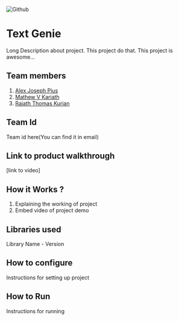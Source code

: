 ![Github](https://user-images.githubusercontent.com/64391274/211215734-bbc57b92-9a71-496d-873e-3eedc7523916.png)


# Text Genie
Long Description about project. This project do that. This project is awesome...
## Team members
1. [Alex Joseph Pius](https://github.com/AJP-003/)
2. [Mathew V Kariath](https://github.com/MVK2803)
3. [Rajath Thomas Kurian](https://github.com/rajath-tk)
## Team Id
Team id here(You can find it in email)
## Link to product walkthrough
[link to video]
## How it Works ?
1. Explaining the working of project
2. Embed video of project demo
## Libraries used
Library Name - Version
## How to configure
Instructions for setting up project
## How to Run
Instructions for running
